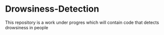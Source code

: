 # Drowsiness-Detection
This repository is a work under progres which will contain code that detects drowsiness in people
